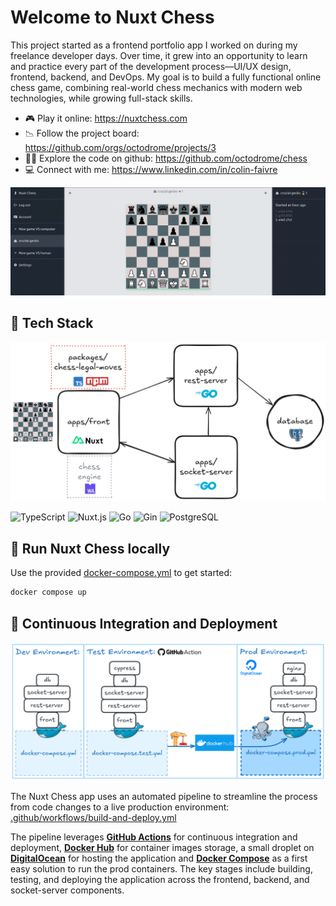 # Welcome to Nuxt Chess

This project started as a frontend portfolio app I worked on during my freelance developer days. Over time, it grew into an opportunity to learn and practice every part of the development process—UI/UX design, frontend, backend, and DevOps. My goal is to build a fully functional online chess game, combining real-world chess mechanics with modern web technologies, while growing full-stack skills.

-   🎮 Play it online: https://nuxtchess.com
-   📉 Follow the project board: https://github.com/orgs/octodrome/projects/3
-   🕵️‍♂️ Explore the code on github: https://github.com/octodrome/chess
-   💻 Connect with me: https://www.linkedin.com/in/colin-faivre

![cover image](./documentation/nuxtchess.gif?raw=true)

## 👾 Tech Stack

![alt text](./documentation/stack.png?raw=true)

![TypeScript](https://img.shields.io/badge/Typescript-%23007ACC.svg?style=flat&logo=typescript&logoColor=white)
![Nuxt.js](https://img.shields.io/badge/Nuxt3-002E3B?style=flat&logo=nuxtdotjs&logoColor=#00DC82)
![Go](https://img.shields.io/badge/Go-%2300ADD8.svg?style=flat&logo=go&logoColor=white)
![Gin](https://img.shields.io/badge/Gin-%2300ADD8.svg?style=flat&logo=go&logoColor=white)
![PostgreSQL](https://img.shields.io/badge/PostgreSQL-%23316192.svg?style=flat&logo=postgresql&logoColor=white)

## 🥷 Run Nuxt Chess locally

Use the provided [docker-compose.yml](/docker-compose.yml) to get started:

```bash
docker compose up
```

## 🚀 Continuous Integration and Deployment

![alt text](./documentation/environments.png?raw=true)

The Nuxt Chess app uses an automated pipeline to streamline the process from code changes to a live production environment: [.github/workflows/build-and-deploy.yml](.github/workflows/build-and-deploy.yml)

The pipeline leverages [**GitHub Actions**](https://github.com/features/actions) for continuous integration and deployment, [**Docker Hub**](https://hub.docker.com/) for container images storage, a small droplet on [**DigitalOcean**](https://www.digitalocean.com/) for hosting the application and [**Docker Compose**](https://docs.docker.com/compose/) as a first easy solution to run the prod containers. The key stages include building, testing, and deploying the application across the frontend, backend, and socket-server components.
